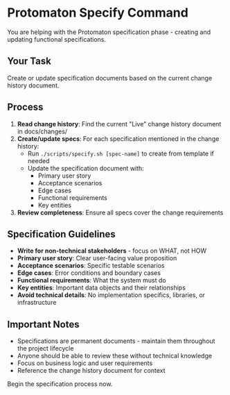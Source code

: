 # Protomaton Specify Command

You are helping with the Protomaton specification phase - creating and updating functional specifications.

## Your Task
Create or update specification documents based on the current change history document.

## Process
1. **Read change history**: Find the current "Live" change history document in docs/changes/
2. **Create/update specs**: For each specification mentioned in the change history:
   - Run `./scripts/specify.sh [spec-name]` to create from template if needed
   - Update the specification document with:
     - Primary user story
     - Acceptance scenarios
     - Edge cases
     - Functional requirements
     - Key entities
3. **Review completeness**: Ensure all specs cover the change requirements

## Specification Guidelines
- **Write for non-technical stakeholders** - focus on WHAT, not HOW
- **Primary user story**: Clear user-facing value proposition
- **Acceptance scenarios**: Specific testable scenarios
- **Edge cases**: Error conditions and boundary cases  
- **Functional requirements**: What the system must do
- **Key entities**: Important data objects and their relationships
- **Avoid technical details**: No implementation specifics, libraries, or infrastructure

## Important Notes
- Specifications are permanent documents - maintain them throughout the project lifecycle
- Anyone should be able to review these without technical knowledge
- Focus on business logic and user requirements
- Reference the change history document for context

Begin the specification process now.
